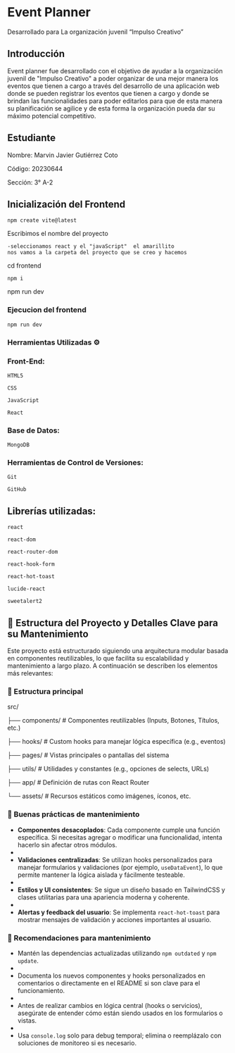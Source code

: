 # Event Planner
Desarrollado para La organización juvenil “Impulso Creativo”

## Introducción

Event planner fue desarrollado con el objetivo de ayudar a la organización juvenil de "Impulso Creativo" a poder organizar de una mejor manera los eventos que tienen a cargo a través del desarrollo de una aplicación web donde se pueden registrar los eventos que tienen a cargo y donde se brindan las funcionalidades para poder editarlos para que de esta manera su planificación se agilice y de esta forma la organización pueda dar su máximo potencial competitivo.

## Estudiante
Nombre: Marvin Javier Gutiérrez Coto 

Código: 20230644

Sección: 3° A-2

## Inicialización del Frontend
```
npm create vite@latest
```
Escribimos el nombre del proyecto
```
-seleccionamos react y el "javaScript"  el amarillito
nos vamos a la carpeta del proyecto que se creo y hacemos
```
cd frontend
```
npm i
```
npm run dev 

### Ejecucion del frontend
```
npm run dev
```

### Herramientas Utilizadas ⚙️
### Front-End:

``HTML5``

``CSS``

``JavaScript``

``React``

### Base de Datos:

``MongoDB``

### Herramientas de Control de Versiones:

``Git``

``GitHub``

## Librerías utilizadas:

``react``

``react-dom``

``react-router-dom``

``react-hook-form``

``react-hot-toast``

``lucide-react``

``sweetalert2``

## 🧱 Estructura del Proyecto y Detalles Clave para su Mantenimiento

Este proyecto está estructurado siguiendo una arquitectura modular basada en componentes reutilizables, lo que facilita su escalabilidad y mantenimiento a largo plazo. A continuación se describen los elementos más relevantes:

### 📁 Estructura principal

src/

├── components/ # Componentes reutilizables (Inputs, Botones, Títulos, etc.)

├── hooks/ # Custom hooks para manejar lógica específica (e.g., eventos)

├── pages/ # Vistas principales o pantallas del sistema

├── utils/ # Utilidades y constantes (e.g., opciones de selects, URLs)

├── app/ # Definición de rutas con React Router

└── assets/ # Recursos estáticos como imágenes, íconos, etc.

### 🔁 Buenas prácticas de mantenimiento

- **Componentes desacoplados**: Cada componente cumple una función específica. Si necesitas agregar o modificar una funcionalidad, intenta hacerlo sin afectar otros módulos.
- 
- **Validaciones centralizadas**: Se utilizan hooks personalizados para manejar formularios y validaciones (por ejemplo, `useDataEvent`), lo que permite mantener la lógica aislada y fácilmente testeable.
- 
- **Estilos y UI consistentes**: Se sigue un diseño basado en TailwindCSS y clases utilitarias para una apariencia moderna y coherente.
- 
- **Alertas y feedback del usuario**: Se implementa `react-hot-toast` para mostrar mensajes de validación y acciones importantes al usuario.

### 🧪 Recomendaciones para mantenimiento

- Mantén las dependencias actualizadas utilizando `npm outdated` y `npm update`.
- 
- Documenta los nuevos componentes y hooks personalizados en comentarios o directamente en el README si son clave para el funcionamiento.
- 
- Antes de realizar cambios en lógica central (hooks o servicios), asegúrate de entender cómo están siendo usados en los formularios o vistas.
- 
- Usa `console.log` solo para debug temporal; elimina o reemplázalo con soluciones de monitoreo si es necesario.
